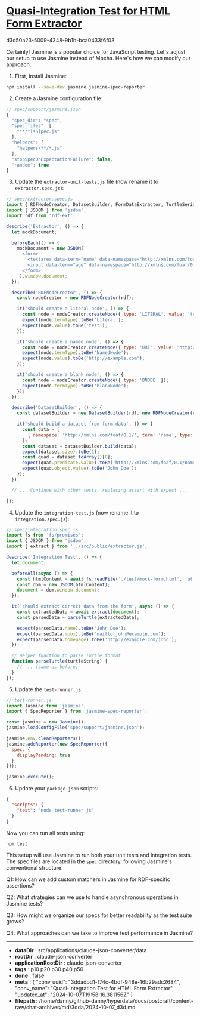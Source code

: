 # [Quasi-Integration Test for HTML Form Extractor](https://claude.ai/chat/3ddadbd1-f74c-4bdf-948e-16b29adc2684)

d3d50a23-5009-4348-9b1b-bca0433f6f03

 Certainly! Jasmine is a popular choice for JavaScript testing. Let's adjust our setup to use Jasmine instead of Mocha. Here's how we can modify our approach:

1. First, install Jasmine:

```bash
npm install --save-dev jasmine jasmine-spec-reporter
```

2. Create a Jasmine configuration file:

```javascript
// spec/support/jasmine.json
{
  "spec_dir": "spec",
  "spec_files": [
    "**/*[sS]pec.js"
  ],
  "helpers": [
    "helpers/**/*.js"
  ],
  "stopSpecOnExpectationFailure": false,
  "random": true
}
```

3. Update the `extractor-unit-tests.js` file (now rename it to `extractor.spec.js`):

```javascript
// spec/extractor.spec.js
import { RDFNodeCreator, DatasetBuilder, FormDataExtractor, TurtleSerializer, RDFExtractor } from '../src/public/extractor.js';
import { JSDOM } from 'jsdom';
import rdf from 'rdf-ext';

describe('Extractor', () => {
  let mockDocument;

  beforeEach(() => {
    mockDocument = new JSDOM(`
      <form>
        <textarea data-term="name" data-namespace="http://xmlns.com/foaf/0.1/">John Doe</textarea>
        <input data-term="age" data-namespace="http://xmlns.com/foaf/0.1/" type="number" value="30">
      </form>
    `).window.document;
  });

  describe('RDFNodeCreator', () => {
    const nodeCreator = new RDFNodeCreator(rdf);

    it('should create a literal node', () => {
      const node = nodeCreator.createNode({ type: 'LITERAL', value: 'test' });
      expect(node.termType).toBe('Literal');
      expect(node.value).toBe('test');
    });

    it('should create a named node', () => {
      const node = nodeCreator.createNode({ type: 'URI', value: 'http://example.com' });
      expect(node.termType).toBe('NamedNode');
      expect(node.value).toBe('http://example.com');
    });

    it('should create a blank node', () => {
      const node = nodeCreator.createNode({ type: 'BNODE' });
      expect(node.termType).toBe('BlankNode');
    });
  });

  describe('DatasetBuilder', () => {
    const datasetBuilder = new DatasetBuilder(rdf, new RDFNodeCreator(rdf));

    it('should build a dataset from form data', () => {
      const data = [
        { namespace: 'http://xmlns.com/foaf/0.1/', term: 'name', type: 'LITERAL', value: 'John Doe' }
      ];
      const dataset = datasetBuilder.build(data);
      expect(dataset.size).toBe(1);
      const quad = dataset.toArray()[0];
      expect(quad.predicate.value).toBe('http://xmlns.com/foaf/0.1/name');
      expect(quad.object.value).toBe('John Doe');
    });
  });

  // ... Continue with other tests, replacing assert with expect ...

});
```

4. Update the `integration-test.js` (now rename it to `integration.spec.js`):

```javascript
// spec/integration.spec.js
import fs from 'fs/promises';
import { JSDOM } from 'jsdom';
import { extract } from '../src/public/extractor.js';

describe('Integration Test', () => {
  let document;

  beforeAll(async () => {
    const htmlContent = await fs.readFile('./test/mock-form.html', 'utf-8');
    const dom = new JSDOM(htmlContent);
    document = dom.window.document;
  });

  it('should extract correct data from the form', async () => {
    const extractedData = await extract(document);
    const parsedData = parseTurtle(extractedData);

    expect(parsedData.name).toBe('John Doe');
    expect(parsedData.mbox).toBe('mailto:john@example.com');
    expect(parsedData.homepage).toBe('http://example.com/john');
  });

  // Helper function to parse Turtle format
  function parseTurtle(turtleString) {
    // ... (same as before)
  }
});
```

5. Update the `test-runner.js`:

```javascript
// test-runner.js
import Jasmine from 'jasmine';
import { SpecReporter } from 'jasmine-spec-reporter';

const jasmine = new Jasmine();
jasmine.loadConfigFile('spec/support/jasmine.json');

jasmine.env.clearReporters();
jasmine.addReporter(new SpecReporter({
  spec: {
    displayPending: true
  }
}));

jasmine.execute();
```

6. Update your `package.json` scripts:

```json
{
  "scripts": {
    "test": "node test-runner.js"
  }
}
```

Now you can run all tests using:

```bash
npm test
```

This setup will use Jasmine to run both your unit tests and integration tests. The spec files are located in the `spec` directory, following Jasmine's conventional structure.

Q1: How can we add custom matchers in Jasmine for RDF-specific assertions?

Q2: What strategies can we use to handle asynchronous operations in Jasmine tests?

Q3: How might we organize our specs for better readability as the test suite grows?

Q4: What approaches can we take to improve test performance in Jasmine?

---

* **dataDir** : src/applications/claude-json-converter/data
* **rootDir** : claude-json-converter
* **applicationRootDir** : claude-json-converter
* **tags** : p10.p20.p30.p40.p50
* **done** : false
* **meta** : {
  "conv_uuid": "3ddadbd1-f74c-4bdf-948e-16b29adc2684",
  "conv_name": "Quasi-Integration Test for HTML Form Extractor",
  "updated_at": "2024-10-07T19:58:16.381156Z"
}
* **filepath** : /home/danny/github-danny/hyperdata/docs/postcraft/content-raw/chat-archives/md/3dda/2024-10-07_d3d.md